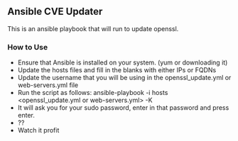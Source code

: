 ## Ansible CVE Updater ##
This is an ansible playbook that will run to update openssl.

### How to Use ###

- Ensure that Ansible is installed on your system. (yum or downloading it)
- Update the hosts files and fill in the blanks with either IPs or FQDNs
- Update the username that you will be using in the openssl_update.yml or web-servers.yml file
- Run the script as follows: ansible-playbook -i hosts <openssl_update.yml or web-servers.yml>  -K 
- It will ask you for your sudo password, enter in that password and press enter.
- ??
- Watch it profit
